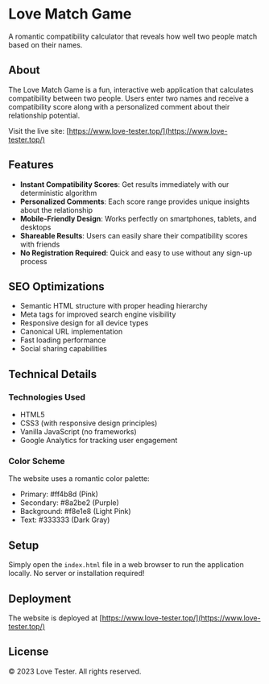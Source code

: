# Love Match Game

A romantic compatibility calculator that reveals how well two people match based on their names.

## About

The Love Match Game is a fun, interactive web application that calculates compatibility between two people. Users enter two names and receive a compatibility score along with a personalized comment about their relationship potential.

Visit the live site: [https://www.love-tester.top/](https://www.love-tester.top/)

## Features

- **Instant Compatibility Scores**: Get results immediately with our deterministic algorithm
- **Personalized Comments**: Each score range provides unique insights about the relationship
- **Mobile-Friendly Design**: Works perfectly on smartphones, tablets, and desktops
- **Shareable Results**: Users can easily share their compatibility scores with friends
- **No Registration Required**: Quick and easy to use without any sign-up process

## SEO Optimizations

- Semantic HTML structure with proper heading hierarchy
- Meta tags for improved search engine visibility
- Responsive design for all device types
- Canonical URL implementation
- Fast loading performance
- Social sharing capabilities

## Technical Details

### Technologies Used

- HTML5
- CSS3 (with responsive design principles)
- Vanilla JavaScript (no frameworks)
- Google Analytics for tracking user engagement

### Color Scheme

The website uses a romantic color palette:
- Primary: #ff4b8d (Pink)
- Secondary: #8a2be2 (Purple)
- Background: #f8e1e8 (Light Pink)
- Text: #333333 (Dark Gray)

## Setup

Simply open the `index.html` file in a web browser to run the application locally. No server or installation required!

## Deployment

The website is deployed at [https://www.love-tester.top/](https://www.love-tester.top/)

## License

© 2023 Love Tester. All rights reserved.